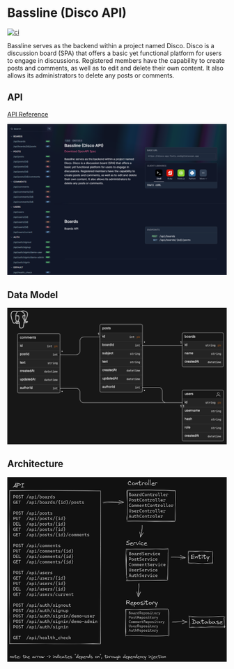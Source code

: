# Bassline (Disco API)

[![ci](https://github.com/jpnws/bassline/actions/workflows/ci.yaml/badge.svg?branch=main)](https://github.com/jpnws/bassline/actions/workflows/ci.yaml)

Bassline serves as the backend within a project named Disco. Disco is a
discussion board (SPA) that offers a basic yet functional platform for users to
engage in discussions. Registered members have the capability to create posts
and comments, as well as to edit and delete their own content. It also allows
its administrators to delete any posts or comments.

## API

[API Reference](https://disco-app-7sxty.ondigitalocean.app/api/swagger)

![API Reference](./doc/bassline-openapi-api-doc.png)

## Data Model

![Disco Bassline Data Model](./doc/disco-bassline-data-model.png)

## Architecture

![Disco Bassline Architecture](./doc/disco-bassline-architecture.png)
